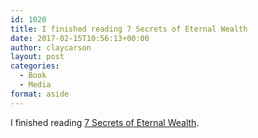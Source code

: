 ```yaml
---
id: 1020
title: I finished reading 7 Secrets of Eternal Wealth
date: 2017-02-15T10:56:13+00:00
author: claycarson
layout: post
categories: 
  - Book
  - Media
format: aside
---
```

I finished reading [7 Secrets of Eternal Wealth](https://www.amazon.com/gp/product/154406294X/ref=as_li_tl?ie=UTF8&camp=1789&creative=9325&creativeASIN=154406294X&linkCode=as2&tag=claycarson0c-20&linkId=2d99bb10e3be6fe3f7b192128f42e55d).<!--more-->